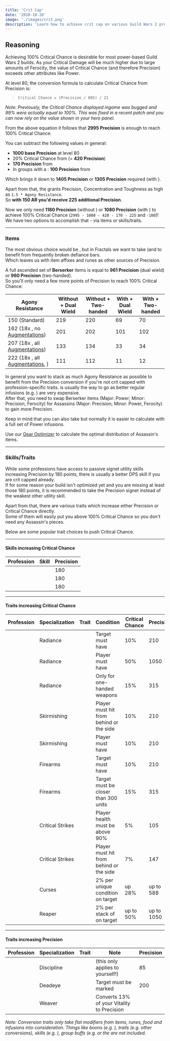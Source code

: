 ```yaml
---
title: 'Crit Cap'
date: '2018-10-28'
image: './images/crit.png'
description: 'Learn how to achieve crit cap on various Guild Wars 2 professions.'
---
```


## Reasoning

Achieving 100% Critical Chance is desirable for most power-based Guild Wars 2 builds. As your Critical Damage will be much higher due to large amounts of Ferocity, the value of Critical Chance (and therefore Precision) exceeds other attributes like Power.

At level 80, the conversion formula to calculate Critical Chance from Precision is:

> `Critical Chance = (Precision / 895) / 21`

_Note: Previously, the Critical Chance displayed ingame was bugged and 99% were actually equal to 100%. This was fixed in a recent patch and you can now rely on the value shown in your hero panel._

From the above equation it follows that **2995 Precision** is enough to reach 100% Critical Chance.

You can subtract the following values in general:

- **1000 base Precision** at level 80
- 20% Critical Chance from **<Boon name="Fury"/>** (= **420 Precision**)
- **170 Precision** from **<Skill name="Banner of Discipline"/>**
- In groups with a <Specialization name="Druid"/>: **100 Precision** from **<Trait name="Spotter"/>**

Which brings it down to **1405 Precision** or **1305 Precision** required (with <Trait name="Spotter"/>).

Apart from that, the <Item id="79722"/> grants Precision, Concentration and Toughness as high as `1.5 * Agony Resistance`.  
So **with 150 AR you'd receive 225 additional Precision**.

Now we only need **1180 Precision** (without <Trait name="Spotter"/>) or **1080 Precision** (with <Trait name="Spotter"/>) to achieve 100% Critical Chance (`2995 - 1000 - 420 - 170 - 225` and `-100`)!  
We have two options to accomplish that - via items or skills/traits.

---

### Items

The most obvious choice would be <Item name="Accuracy" type="Sigil"/>, but in Fractals we want to take <Item name="Impact" type="Sigil"/> (and <Item name="Force" type="Sigil"/> to benefit from frequently broken defiance bars.  
Which leaves us with item affixes and runes as other sources of Precision.

A full ascended set of **Berserker** items is equal to **961 Precision** (dual wield) or **960 Precision** (two-handed).  
So you'll only need a few more points of Precision to reach 100% Critical Chance:

| Agony Resistance                                                                                                                         | Without <Trait name="Spotter"/> + Dual Wield | Without <Trait name="Spotter"/> + Two-handed | With <Trait name="Spotter"/> + Dual Wield | With <Trait name="Spotter"/> + Two-handed |
| ---------------------------------------------------------------------------------------------------------------------------------------- | -------------------------------------------- | -------------------------------------------- | ----------------------------------------- | ----------------------------------------- |
| 150 (Standard)                                                                                                                           | 219                                          | 220                                          | 69                                        | 70                                        |
| 162 (18x <Item id="37131" disableText/>, no [Augmentations](https://wiki.guildwars2.com/wiki/Account_Augmentation))                      | 201                                          | 202                                          | 101                                       | 102                                       |
| 207 (18x <Item id="37131" disableText/>, all [Augmentations](https://wiki.guildwars2.com/wiki/Account_Augmentation))                     | 133                                          | 134                                          | 33                                        | 34                                        |
| 222 (18x <Item id="37131" disableText/>, all [Augmentations](https://wiki.guildwars2.com/wiki/Account_Augmentation), <Item id="70596"/>) | 111                                          | 112                                          | 11                                        | 12                                        |

In general you want to stack as much Agony Resistance as possible to benefit from the Precision conversion if you're not crit capped with profession-specific traits. <Item id="37131"/> is usually the way to go as better regular infusions (e.g. <Item name="+16 Agony Infusion"/>) are very expensive.  
After that, you need to swap Berserker items (Major: Power; Minor: Precision, Ferocity) for Assassins (Major: Precision; Minor: Power, Ferocity) to gain more Precision.

Keep in mind that you can also take <Item id="37132"/> but normally it is easier to calculate with a full set of Power infusions.

Use our [Gear Optimizer](http://old.discretize.eu) to calculate the optimal distribution of Assassin's items.

---

### Skills/Traits

While some professions have access to passive signet utility skills increasing Precision by 180 points, there is usually a better DPS skill if you are crit capped already.  
If for some reason your build isn't optimized yet and you are missing at least those 180 points, it is recommended to take the Precision signet instead of the weakest other utility skill.

Apart from that, there are various traits which increase either Precision or Critical Chance directly.  
Some of them will easily put you above 100% Critical Chance so you don't need any Assassin's pieces.

Below are some popular trait choices to push Critical Chance.

---

#### Skills increasing Critical Chance

| Profession                            | Skill                             | Precision |
| ------------------------------------- | --------------------------------- | --------- |
| <Specialization name="Warrior"/>      | <Skill name="Signet of Fury"/>    | 180       |
| <Specialization name="Thief"/>        | <Skill name="Signet of Agility"/> | 180       |
| <Specialization name="Elementalist"/> | <Skill name="Signet of Fire"/>    | 180       |

---

#### Traits increasing Critical Chance

| Profession                           | Specialization   | Trait                               | Condition                                                   | Critical Chance | Precision  |
| ------------------------------------ | ---------------- | ----------------------------------- | ----------------------------------------------------------- | --------------- | ---------- |
| <Specialization name="Guardian"/>    | Radiance         | <Trait name="Radiant Power"/>       | Target must have <Condition name="Burning"/>                | 10%             | 210        |
| <Specialization name="Guardian"/>    | Radiance         | <Trait name="Righteous Instincts"/> | Player must have <Boon name="Retaliation"/>                 | 50%             | 1050       |
| <Specialization name="Guardian"/>    | Radiance         | <Trait name="Right-Hand Strength"/> | Only for one-handed weapons                                 | 15%             | 315        |
| <Specialization name="Ranger"/>      | Skirmishing      | <Trait name="Hunters Tactics"/>     | Player must hit from behind or the side                     | 10%             | 210        |
| <Specialization name="Ranger"/>      | Skirmishing      | <Trait name="Vicious Quarry"/>      | Player must have <Boon name="Fury"/>                        | 10%             | 210        |
| <Specialization name="Engineer"/>    | Firearms         | <Trait name="Hematic Focus"/>       | Target must have <Condition name="Bleeding"/>               | 10%             | 210        |
| <Specialization name="Engineer"/>    | Firearms         | <Trait name="High Caliber"/>        | Target must be closer than 300 units                        | 15%             | 315        |
| <Specialization name="Thief"/>       | Critical Strikes | <Trait name="Keen Observer"/>       | Player health must be above 90%                             | 5%              | 105        |
| <Specialization name="Thief"/>       | Critical Strikes | <Trait name="Twin Fangs"/>          | Player must hit from behind or the side                     | 7%              | 147        |
| <Specialization name="Necromancer"/> | Curses           | <Trait name="Target the Weak"/>     | 2% per unique condition on target                           | up 28%          | up to 588  |
| <Specialization name="Necromancer"/> | Reaper           | <Trait name="Decimate Defenses"/>   | 2% per stack of <Condition name="Vulnerability"/> on target | up to 50%       | up to 1050 |

---

#### Traits increasing Precision

| Profession                            | Specialization | Trait                                     | Note                                                                  | Precision |
| ------------------------------------- | -------------- | ----------------------------------------- | --------------------------------------------------------------------- | --------- |
| <Specialization name="Warrior"/>      | Discipline     | <Trait name="Inspiring Battle Standard"/> | <Skill name="Banner of Discipline"/> (this only applies to yourself!) | 85        |
| <Specialization name="Thief"/>        | Deadeye        | <Trait name="Be Quick or Be Killed"/>     | Target must be marked                                                 | 200       |
| <Specialization name="Elementalist"/> | Weaver         | <Trait name="Elements of Rage"/>          | Converts 13% of your Vitality to Precision                            |           |

_Note: Conversion traits only take flat modifiers from items, runes, food and infusions into consideration. Things like boons (e.g. <Boon name="Might"/>), traits (e.g. other conversions), skills (e.g. <Skill name="Signet of Fury"/>), group buffs (e.g. <Skill name="Banner of Strength"/> or the <Item id="79722"/> are not included._
